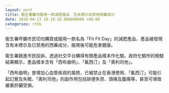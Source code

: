 ```yaml
---
layout: post
title: 衞生署籲勿服用一款減肥產品　含未標示及禁用西藥成分
date: 2020-08-13 18:19:10.000000000 +08:00
categories: rthk
---
```


衞生署呼籲市民切勿購買或服用一款名為「Fit Fit Day」的減肥產品，產品被發現含有未標示及已禁用的西藥成分，服用後可能危害健康。

衞生署跟進市民投訴，透過社交平台購得有關產品樣本作化驗。政府化驗所的檢驗結果顯示，產品樣本含有「西布曲明」、「氟西汀」及「奧利司他」。

「西布曲明」會增加心血管疾病的風險，已被禁止在香港使用、「氟西汀」可能引起幻覺及失眠、「奧利司他」的副作用包括排便失禁、頭痛及腹痛等，甚至可導致嚴重肝臟受損。

